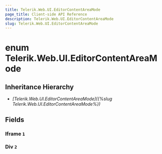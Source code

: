 ```yaml
---
title: Telerik.Web.UI.EditorContentAreaMode
page_title: Client-side API Reference
description: Telerik.Web.UI.EditorContentAreaMode
slug: Telerik.Web.UI.EditorContentAreaMode
---
```


# enum Telerik.Web.UI.EditorContentAreaMode

## Inheritance Hierarchy

* *[Telerik.Web.UI.EditorContentAreaMode]({%slug Telerik.Web.UI.EditorContentAreaMode%})*

## Fields

### Iframe `1`

### Div `2`



